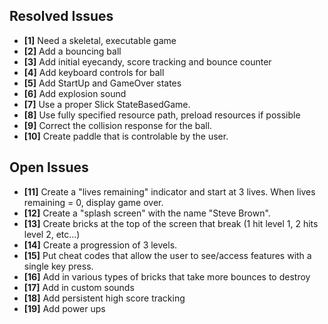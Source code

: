## Resolved Issues ##

- **[1]** Need a skeletal, executable game
- **[2]** Add a bouncing ball
- **[3]** Add initial eyecandy, score tracking and bounce counter
- **[4]** Add keyboard controls for ball
- **[5]** Add StartUp and GameOver states
- **[6]** Add explosion sound
- **[7]** Use a proper Slick StateBasedGame.
- **[8]** Use fully specified resource path, preload resources if possible
- **[9]** Correct the collision response for the ball.
- **[10]** Create paddle that is controlable by the user.

## Open Issues ##
 
- **[11]** Create a "lives remaining" indicator and start at 3 lives. When lives remaining = 0, display game over.
- **[12]** Create a "splash screen" with the name "Steve Brown".
- **[13]** Create bricks at the top of the screen that break (1 hit level 1, 2 hits level 2, etc...)
- **[14]** Create a progression of 3 levels.
- **[15]** Put cheat codes that allow the user to see/access features with a single key press.
- **[16]** Add in various types of bricks that take more bounces to destroy
- **[17]** Add in custom sounds
- **[18]** Add persistent high score tracking
- **[19]** Add power ups

